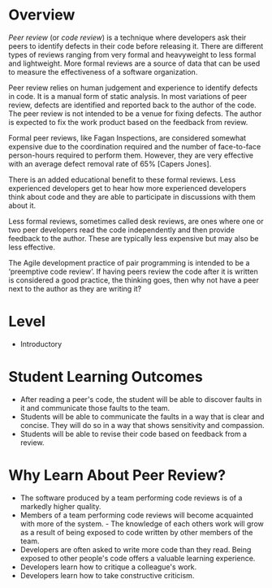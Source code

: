 # Overview
*Peer review* (or *code review*) is a technique where developers ask their peers to identify defects in their code before releasing it. There are different types of reviews ranging from very formal and heavyweight to less formal and lightweight. More formal reviews are a source of data that can be used to measure the effectiveness of a software organization.

Peer review relies on human judgement and experience to identify defects in code. It is a manual form of static analysis. In most variations of peer review, defects are identified and reported back to the author of the code. The peer review is not intended to be a venue for fixing defects. The author is expected to fix the work product based on the feedback from review.

Formal peer reviews, like Fagan Inspections, are considered somewhat expensive due to the coordination required and the number of face-to-face person-hours required to perform them. However, they are very effective with an average defect removal rate of 65% [Capers Jones]. 

There is an added educational benefit to these formal reviews. Less experienced developers get to hear how more experienced developers think about code and they are able to participate in discussions with them about it. 

Less formal reviews, sometimes called desk reviews, are ones where one or two peer developers read the code independently and then provide feedback to the author. These are typically less expensive but may also be less effective. 

The Agile development practice of pair programming is intended to be a ‘preemptive code review’. If having peers review the code after it is written is considered a good practice, the thinking goes, then why not have a peer next to the author as they are writing it?  

# Level
- Introductory

# Student Learning Outcomes
- After reading a peer's code, the student will be able to discover faults in it and communicate those faults to the team.
- Students will be able to communicate the faults in a way that is clear and concise. They will do so in a way that shows sensitivity and compassion.
- Students will be able to revise their code based on feedback from a review.


# Why Learn About Peer Review?
- The software produced by a team performing code reviews is of a markedly higher quality.
- Members of a team performing code reviews will become acquainted with more of the system. - The knowledge of each others work will grow as a result of being exposed to code written by other members of the team.
- Developers are often asked to write more code than they read. Being exposed to other people's code offers a valuable learning experience. 
- Developers learn how to critique a colleague's work.
- Developers learn how to take constructive criticism.
